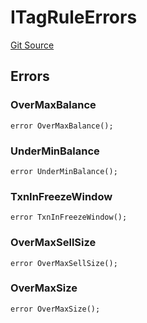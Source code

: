 # ITagRuleErrors
[Git Source](https://github.com/thrackle-io/tron/blob/873b14e2bfb8e3c0ec1e8bf0bb215076bd1e60ce/src/common/IErrors.sol)


## Errors
### OverMaxBalance

```solidity
error OverMaxBalance();
```

### UnderMinBalance

```solidity
error UnderMinBalance();
```

### TxnInFreezeWindow

```solidity
error TxnInFreezeWindow();
```

### OverMaxSellSize

```solidity
error OverMaxSellSize();
```

### OverMaxSize

```solidity
error OverMaxSize();
```

